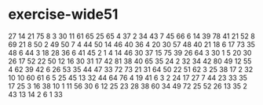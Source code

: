 # exercise-wide51
27
14
21
75
8
3
30
11
61
65
25
65
4
37
2
34
43
7
45
66
6
14
39
78
41
21
52
8
69
21
8
50
2
49
50
7
4
44
50
14
46
40
36
4
20
30
57
48
40
21
18
6
17
73
35
48
6
44
3
18
28
36
6
41
45
2
1
4
14
46
30
37
15
75
39
26
64
3
30
1
5
20
30
26
17
52
22
50
12
16
30
31
17
42
81
38
40
65
35
24
2
32
34
42
80
49
12
55
4
62
39
42
6
26
53
35
44
47
33
72
73
21
31
64
50
22
51
62
3
25
38
17
2
32
10
10
60
61
6
5
25
45
13
32
44
64
76
4
19
41
6
3
2
24
17
27
7
44
23
33
35
17
25
3
16
38
10
1
11
56
30
6
12
25
23
28
38
60
34
49
72
25
52
26
13
35
2
43
13
14
2
6
1
33
